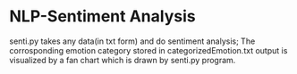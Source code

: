 # NLP-Sentiment Analysis 
senti.py takes any data(in txt form) and do sentiment analysis; The corrosponding emotion category stored in categorizedEmotion.txt
output is visualized by a fan chart which is drawn by senti.py program.
